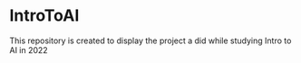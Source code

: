 # IntroToAI
This repository is created to display the project a did while studying Intro to AI in 2022
